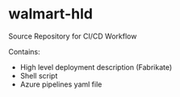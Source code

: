 # walmart-hld
Source Repository for CI/CD Workflow

Contains:
- High level deployment description (Fabrikate)
- Shell script
- Azure pipelines yaml file
